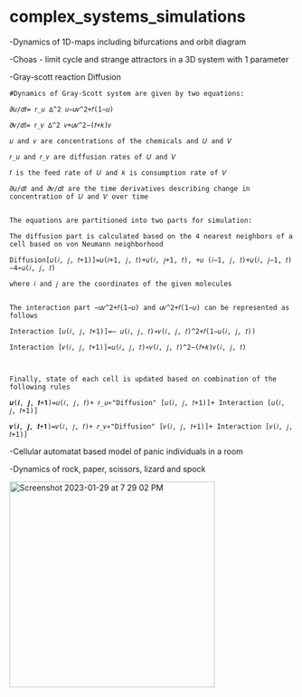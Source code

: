 # complex_systems_simulations

-Dynamics of 1D-maps including bifurcations and orbit diagram

-Choas - limit cycle and strange attractors in a 3D system with 1 parameter

-Gray-scott reaction Diffusion

	#Dynamics of Gray-Scott system are given by two equations:

	𝜕𝑢/𝑑𝑡= 𝑟_𝑢 ∆^2 𝑢−𝑢𝑣^2+𝑓(1−𝑢)

	𝜕𝑣/𝑑𝑡= 𝑟_𝑣 ∆^2 𝑣+𝑢𝑣^2−(𝑓+𝑘)𝑣

	𝑢 and 𝑣 are concentrations of the chemicals and 𝑈 and 𝑉

	𝑟_𝑢 and 𝑟_𝑣 are diffusion rates of 𝑈 and 𝑉

	𝑓 is the feed rate of 𝑈 and 𝑘 is consumption rate of 𝑉

	𝜕𝑢/𝑑𝑡 and 𝜕𝑣/𝑑𝑡 are the time derivatives describing change in concentration of 𝑈 and 𝑉 over time


	The equations are partitioned into two parts for simulation:

	The diffusion part is calculated based on the 4 nearest neighbors of a cell based on von Neumann neighborhood

	Diffusion[𝑢(𝑖, 𝑗, 𝑡+1)]=𝑢(𝑖+1, 𝑗, 𝑡)+𝑢(𝑖, 𝑗+1, 𝑡), +𝑢 (𝑖−1, 𝑗, 𝑡)+𝑢(𝑖, 𝑗−1, 𝑡)−4∗𝑢(𝑖, 𝑗, 𝑡) 

	where 𝑖 and 𝑗 are the coordinates of the given molecules


	The interaction part −𝑢𝑣^2+𝑓(1−𝑢) and 𝑢𝑣^2+𝑓(1−𝑢) can be represented as follows

	Interaction [𝑢(𝑖, 𝑗, 𝑡+1)]=− 𝑢(𝑖, 𝑗, 𝑡)∗𝑣(𝑖, 𝑗, 𝑡)^2+𝑓(1−𝑢(𝑖, 𝑗, 𝑡))

	Interaction [𝑣(𝑖, 𝑗, 𝑡+1)]=𝑢(𝑖, 𝑗, 𝑡)∗𝑣(𝑖, 𝑗, 𝑡)^2−(𝑓+𝑘)𝑣(𝑖, 𝑗, 𝑡)


	
	Finally, state of each cell is updated based on combination of the following rules

	𝒖(𝒊, 𝒋, 𝒕+𝟏)=𝑢(𝑖, 𝑗, 𝑡)+ 𝑟_𝑢∗"Diffusion" [𝑢(𝑖, 𝑗, 𝑡+1)]+ Interaction [𝑢(𝑖, 𝑗, 𝑡+1)]

	𝒗(𝒊, 𝒋, 𝒕+𝟏)=𝑣(𝑖, 𝑗, 𝑡)+ 𝑟_𝑣∗"Diffusion" [𝑣(𝑖, 𝑗, 𝑡+1)]+ Interaction [𝑣(𝑖, 𝑗, 𝑡+1)]


-Cellular automatat based model of panic individuals in a room

-Dynamics of rock, paper, scissors, lizard and spock


<img width="363" alt="Screenshot 2023-01-29 at 7 29 02 PM" src="https://user-images.githubusercontent.com/13388740/215365166-bc38166f-034e-43e9-bc23-07fdbf0f191c.png">

